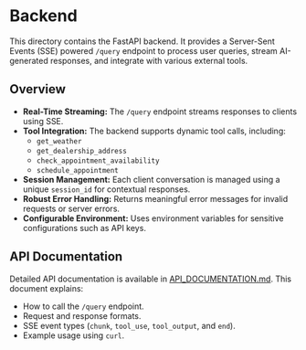 # Backend

This directory contains the FastAPI backend. It provides a Server-Sent Events (SSE) powered `/query` endpoint to process user queries, stream AI-generated responses, and integrate with various external tools.

## Overview

- **Real-Time Streaming:** The `/query` endpoint streams responses to clients using SSE.
- **Tool Integration:** The backend supports dynamic tool calls, including:
  - `get_weather`
  - `get_dealership_address`
  - `check_appointment_availability`
  - `schedule_appointment`
- **Session Management:** Each client conversation is managed using a unique `session_id` for contextual responses.
- **Robust Error Handling:** Returns meaningful error messages for invalid requests or server errors.
- **Configurable Environment:** Uses environment variables for sensitive configurations such as API keys.

## API Documentation

Detailed API documentation is available in [API_DOCUMENTATION.md](backend/docs/API_DOCUMENTATION.md). This document explains:
- How to call the `/query` endpoint.
- Request and response formats.
- SSE event types (`chunk`, `tool_use`, `tool_output`, and `end`).
- Example usage using `curl`.
